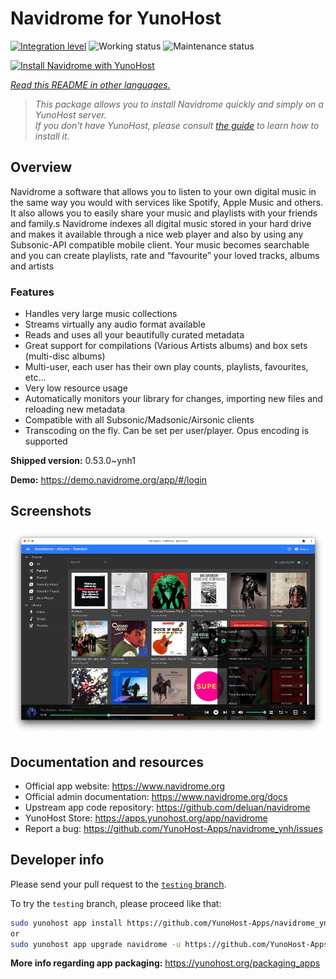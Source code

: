 <!--
N.B.: This README was automatically generated by <https://github.com/YunoHost/apps/tree/master/tools/readme_generator>
It shall NOT be edited by hand.
-->

# Navidrome for YunoHost

[![Integration level](https://dash.yunohost.org/integration/navidrome.svg)](https://ci-apps.yunohost.org/ci/apps/navidrome/) ![Working status](https://ci-apps.yunohost.org/ci/badges/navidrome.status.svg) ![Maintenance status](https://ci-apps.yunohost.org/ci/badges/navidrome.maintain.svg)

[![Install Navidrome with YunoHost](https://install-app.yunohost.org/install-with-yunohost.svg)](https://install-app.yunohost.org/?app=navidrome)

*[Read this README in other languages.](./ALL_README.md)*

> *This package allows you to install Navidrome quickly and simply on a YunoHost server.*  
> *If you don't have YunoHost, please consult [the guide](https://yunohost.org/install) to learn how to install it.*

## Overview

Navidrome a software that allows you to listen to your own digital music in the same way you would with services like Spotify, Apple Music and others. It also allows you to easily share your music and playlists with your friends and family.s
Navidrome indexes all digital music stored in your hard drive and makes it available through a nice web player and also by using any Subsonic-API compatible mobile client. Your music becomes searchable and you can create playlists, rate and “favourite” your loved tracks, albums and artists

### Features

- Handles very large music collections
- Streams virtually any audio format available
- Reads and uses all your beautifully curated metadata
- Great support for compilations (Various Artists albums) and box sets (multi-disc albums)
- Multi-user, each user has their own play counts, playlists, favourites, etc...
- Very low resource usage
- Automatically monitors your library for changes, importing new files and reloading new metadata
- Compatible with all Subsonic/Madsonic/Airsonic clients
- Transcoding on the fly. Can be set per user/player. Opus encoding is supported


**Shipped version:** 0.53.0~ynh1

**Demo:** <https://demo.navidrome.org/app/#/login>

## Screenshots

![Screenshot of Navidrome](./doc/screenshots/ss-desktop-player.png)

## Documentation and resources

- Official app website: <https://www.navidrome.org>
- Official admin documentation: <https://www.navidrome.org/docs>
- Upstream app code repository: <https://github.com/deluan/navidrome>
- YunoHost Store: <https://apps.yunohost.org/app/navidrome>
- Report a bug: <https://github.com/YunoHost-Apps/navidrome_ynh/issues>

## Developer info

Please send your pull request to the [`testing` branch](https://github.com/YunoHost-Apps/navidrome_ynh/tree/testing).

To try the `testing` branch, please proceed like that:

```bash
sudo yunohost app install https://github.com/YunoHost-Apps/navidrome_ynh/tree/testing --debug
or
sudo yunohost app upgrade navidrome -u https://github.com/YunoHost-Apps/navidrome_ynh/tree/testing --debug
```

**More info regarding app packaging:** <https://yunohost.org/packaging_apps>
